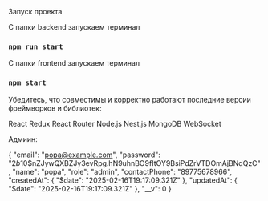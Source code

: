 Запуск проекта

С папки backend запускаем терминал
### `npm run start`
С папки frontend запускаем терминал
### `npm start`

Убедитесь, что совместимы и корректно работают последние версии фреймворков и библиотек:

React
Redux
React Router
Node.js
Nest.js
MongoDB
WebSocket

[backend-url]: http://localhost:3000
[frontend-url]: http://localhost:3001


Адмиин:

{
  "email": "popa@example.com",
  "password": "$2b$10$nZJywQXBZJy3evRpg.hN9uhnBO9fItOY9BsiPdZrVTDOmAjBNdQzC",
  "name": "popa",
  "role": "admin",
  "contactPhone": "89775678966",
  "createdAt": {
    "$date": "2025-02-16T19:17:09.321Z"
  },
  "updatedAt": {
    "$date": "2025-02-16T19:17:09.321Z"
  },
  "__v": 0
}